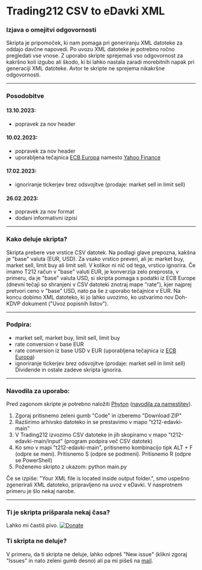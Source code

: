 # Trading212 CSV to eDavki XML

### Izjava o omejitvi odgovornosti
Skripta je pripomoček, ki nam pomaga pri generiranju XML datoteke za oddajo davčne napovedi. Po uvozu XML datoteke je potrebno ročno pregledati vse vnose. Z uporabo skripte sprejemaš vso odgovornost za kakršno koli izgubo ali škodo, ki bi lahko nastala zaradi morebitnih napak pri generaciji XML datoteke. Avtor te skripte ne sprejema nikakršne odgovornosti.

---

### Posodobitve
#### 13.10.2023:
- popravek za nov header
#### 10.02.2023:
- popravek za nov header
- uporabljena tečajnica [ECB Europa](https://www.ecb.europa.eu/stats/eurofxref/eurofxref-hist.xml) namesto [Yahoo Finance](https://finance.yahoo.com/quote/EUR%3DX/history?p=EUR%3DX)
#### 17.02.2023:
- ignoriranje tickerjev brez odsvojitve (prodaje: market sell in limit sell)
#### 26.02.2023:
- popravek za nov format
- dodani informativni izpisi
---

### Kako deluje skripta?
Skripta prebere vse vrstice CSV datotek. Na podlagi glave prepozna, kakšna je "base" valuta (EUR, USD). Za vsako vrstico preveri, ali je: market buy, market sell, limit buy ali limit sell. V kolikor ni nič od tega, vrstico ignorira. Če imamo T212 račun v "base" valuti EUR, je konverzija zelo preprosta, v primeru, da je "base" valuta USD, si skripta pomaga s podatki iz ECB Europe (dnevni tečaji so shranjeni v CSV datoteki znotraj mape "rate"), kjer najprej pretvori ceno v "base" USD, nato pa še z uporabo tečajnice v EUR. Na koncu dobimo XML datoteko, ki jo lahko uvozimo, ko ustvarimo nov Doh-KDVP dokument ("Uvoz popisnih listov").

---

### Podpira:
 - market sell, market buy, limit sell, limit buy
 - rate conversion v base EUR
 - rate conversion iz base USD v EUR (uporabljena tečajnica iz [ECB Europa](https://www.ecb.europa.eu/stats/eurofxref/eurofxref-hist.xml))
 - ignoriranje tickerjev brez odsvojitve (prodaje: market sell in limit sell)
Dividende in ostale zadeve skripta ignorira.

---

### Navodila za uporabo:
Pred zagonom skripte je potrebno naložiti [Phyton](https://www.python.org/downloads/windows/) ([navodila za namestitev](https://realpython.com/installing-python/)).

1. Zgoraj pritisnemo zeleni gumb "Code" in izberemo "Download ZIP"
2. Razširimo arhivsko datoteko in se prestavimo v mapo "t212-edavki-main"
3. V Trading212 izvozimo CSV datoteke in jih skopiramo v mapo "t212-edavki-main/input" (program podpira več CSV datotek)
4. Ko smo v mapi "t212-edavki-main", pritisnemo kombinacijo tipk ALT + F (odpre se meni). Pritisnemo S (odpre se podmeni). Pritisnemo R (odpre se PowerShell)
5. Poženemo skripto z ukazom: python main.py
 
Če se izpiše: "Your XML file is located inside output folder.", smo uspešno zgenerirali XML datoteko, pripravljeno na uvoz v eDavki. V nasprotnem primeru je šlo nekaj narobe.

---

### Ti je skripta prišparala nekaj časa?
Lahko mi častiš pivo.
[![Donate](https://img.shields.io/badge/Donate-PayPal-green.svg)](https://www.paypal.com/cgi-bin/webscr?cmd=_s-xclick&hosted_button_id=HP6Z34ASADB4Y)

### Ti skripta ne deluje?
V primeru, da ti skripta ne deluje, lahko odpreš "New issue" (klikni zgoraj "Issues" in nato zeleni gumb desno) ali pa mi pišeš na [mail](mailto:lenar.rahmatullin@gmail.com).

